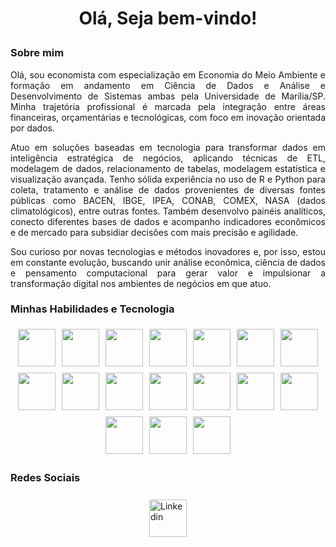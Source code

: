 <h1>
  <p align="center">
    Olá, Seja bem-vindo!
  </p>
</h1>

### **Sobre mim**  
<p align="justify">
Olá, sou economista com especialização em Economia do Meio Ambiente e formação em andamento em Ciência de Dados e Análise e Desenvolvimento de Sistemas ambas pela Universidade de Marília/SP. Minha trajetória profissional é marcada pela integração entre áreas financeiras, orçamentárias e tecnológicas, com foco em inovação orientada por dados.
</p>

<p align="justify">
Atuo em soluções baseadas em tecnologia para transformar dados em inteligência estratégica de negócios, aplicando técnicas de ETL, modelagem de dados, relacionamento de tabelas, modelagem estatística e visualização avançada. Tenho sólida experiência no uso de R e Python para coleta, tratamento e análise de dados provenientes de diversas fontes públicas como BACEN, IBGE, IPEA, CONAB, COMEX, NASA (dados climatológicos), entre outras fontes. Também desenvolvo painéis analíticos, conecto diferentes bases de dados e acompanho indicadores econômicos e de mercado para subsidiar decisões com mais precisão e agilidade.
</p>

<p align="justify">
Sou curioso por novas tecnologias e métodos inovadores e, por isso, estou em constante evolução, buscando unir análise econômica, ciência de dados e pensamento computacional para gerar valor e impulsionar a transformação digital nos ambientes de negócios em que atuo.
</p>

### **Minhas Habilidades e Tecnologia**

<div style="display: flex; flex-wrap: wrap; justify-content: center;">
<img src="https://techstack-generator.vercel.app/github-icon.svg" width="60" style="margin: 5px;">
<img src="https://techstack-generator.vercel.app/python-icon.svg" width="60" style="margin: 5px;">
<img src="https://icon.icepanel.io/Technology/svg/Flask.svg" width="60" style="margin: 5px;">
<img src="https://icon.icepanel.io/Technology/svg/Pandas.svg" width="60" style="margin: 5px;">
<img src="https://icon.icepanel.io/Technology/svg/LaTeX.svg" width="60" style="margin: 5px;">
<img src="https://icon.icepanel.io/Technology/svg/SQL-Developer.svg" width="60" style="margin: 5px;">
<img src="https://techstack-generator.vercel.app/mysql-icon.svg" width="60" style="margin: 5px;">
<img src="https://icon.icepanel.io/Technology/svg/SQLAlchemy.svg" width="60" style="margin: 5px;">
<img src="https://icon.icepanel.io/Technology/svg/SQLite.svg" width="60" style="margin: 5px;">
<img src="https://icon.icepanel.io/Technology/svg/R-.svg" width="60" style="margin: 5px;">
<img src="https://icon.icepanel.io/Technology/svg/NumPy.svg" width="60" style="margin: 5px;">
<img src="https://icon.icepanel.io/Technology/svg/Ploty.svg" width="60" style="margin: 5px;">
<img src="https://icon.icepanel.io/Technology/svg/Matplotlib.svg" width="60" style="margin: 5px;">
<img src="https://techstack-generator.vercel.app/js-icon.svg" width="60" style="margin: 5px;">
<img src="https://files.brandlogos.net/svg/sbXzVXnLZr/microsoft-power-bi-logo-brandlogos.net_rn48iw271.svg" width="60" style="margin: 5px;">
<img src="https://www.vectorlogo.zone/logos/w3_html5/w3_html5-icon.svg" width="60" style="margin: 5px;">
<img src="https://www.vectorlogo.zone/logos/w3_css/w3_css-official.svg" width="60" style="margin: 5px;">
</div>

### **Redes Sociais**

<div style="display: flex; justify-content: center; margin-top: 20px;">
  <a href="https://www.linkedin.com/in/ademilson-maciel-a5448a103">
    <img src="https://www.svgrepo.com/show/157006/linkedin.svg" alt="Linkedin" width="60" style="margin: 5px;">
  </a>
</div>

